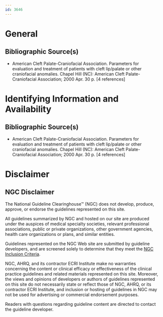 ```yaml
---
id: 3646
---
```


# General

## Bibliographic Source(s)

- American Cleft Palate-Craniofacial Association. Parameters for evaluation and treatment of patients with cleft lip/palate or other craniofacial anomalies. Chapel Hill (NC): American Cleft Palate-Craniofacial Association; 2000 Apr. 30 p. [4 references]

# Identifying Information and Availability

## Bibliographic Source(s)

- American Cleft Palate-Craniofacial Association. Parameters for evaluation and treatment of patients with cleft lip/palate or other craniofacial anomalies. Chapel Hill (NC): American Cleft Palate-Craniofacial Association; 2000 Apr. 30 p. [4 references]

# Disclaimer

## NGC Disclaimer

The National Guideline Clearinghouse™ (NGC) does not develop, produce, approve, or endorse the guidelines represented on this site.

All guidelines summarized by NGC and hosted on our site are produced under the auspices of medical specialty societies, relevant professional associations, public or private organizations, other government agencies, health care organizations or plans, and similar entities.

Guidelines represented on the NGC Web site are submitted by guideline developers, and are screened solely to determine that they meet the [NGC Inclusion Criteria](/help-and-about/summaries/inclusion-criteria).

NGC, AHRQ, and its contractor ECRI Institute make no warranties concerning the content or clinical efficacy or effectiveness of the clinical practice guidelines and related materials represented on this site. Moreover, the views and opinions of developers or authors of guidelines represented on this site do not necessarily state or reflect those of NGC, AHRQ, or its contractor ECRI Institute, and inclusion or hosting of guidelines in NGC may not be used for advertising or commercial endorsement purposes.

Readers with questions regarding guideline content are directed to contact the guideline developer.

